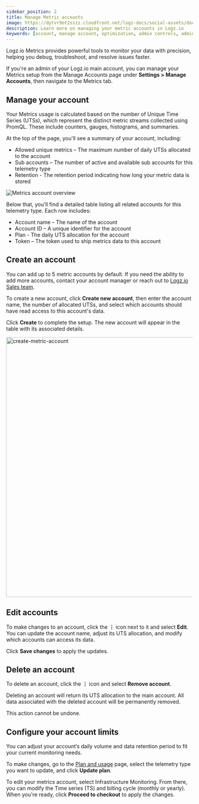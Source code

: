 ```yaml
---
sidebar_position: 2
title: Manage Metric accounts
image: https://dytvr9ot2sszz.cloudfront.net/logz-docs/social-assets/docs-social.jpg
description: Learn more on managing your metric accounts in Logz.io
keywords: [account, manage account, optimization, admin controls, admin, user permissions, permissions, access control, metrics, metric]
---
```


Logz.io Metrics provides powerful tools to monitor your data with precision, helping you debug, troubleshoot, and resolve issues faster.

If you're an admin of your Logz.io main account, you can manage your Metrics setup from the Manage Accounts page under **Settings > Manage Accounts**, then navigate to the Metrics tab.

## Manage your account

Your Metrics usage is calculated based on the number of Unique Time Series (UTSs), which represent the distinct metric streams collected using PromQL. These include counters, gauges, histograms, and summaries.

At the top of the page, you'll see a summary of your account, including:

* Allowed unique metrics – The maximum number of daily UTSs allocated to the account
* Sub accounts – The number of active and available sub accounts for this telemetry type
* Retention - The retention period indicating how long your metric data is stored

![Metrics account overview](https://dytvr9ot2sszz.cloudfront.net/logz-docs/accounts/metrics-account-main-apr8.png)

Below that, you’ll find a detailed table listing all related accounts for this telemetry type. Each row includes:

* Account name – The name of the account
* Account ID – A unique identifier for the account
* Plan - The daily UTS allocation for the account
* Token – The token used to ship metrics data to this account

## Create an account

You can add up to 5 metric accounts by default. If you need the ability to add more accounts, contact your account manager or reach out to [Logz.io Sales team](mailto:sales@logz.io).

To create a new account, click **Create new account**, then enter the account name, the number of allocated UTSs, and select which accounts should have read access to this account's data.

Click **Create** to complete the setup. The new account will appear in the table with its associated details.

<img src="https://dytvr9ot2sszz.cloudfront.net/logz-docs/accounts/metrics-new-account.png" alt="create-metric-account" width="700"/>


## Edit accounts

To make changes to an account, click the **⋮** icon next to it and select **Edit**. You can update the account name, adjust its UTS allocation, and modify which accounts can access its data.

Click **Save changes** to apply the updates.

## Delete an account 

To delete an account, click the **⋮** icon and select **Remove account**.

Deleting an account will return its UTS allocation to the main account. All data associated with the deleted account will be permanently removed.

This action cannot be undone.

## Configure your account limits

You can adjust your account’s daily volume and data retention period to fit your current monitoring needs.

To make changes, go to the [Plan and usage](https://app.logz.io/#/dashboard/settings/plan-and-billing/plan) page, select the telemetry type you want to update, and click **Update plan**.

To edit your metrics account, select Infrastructure Monitoring. From there, you can modify the Time series (TS) and billing cycle (monthly or yearly). When you're ready, click **Proceed to checkout** to apply the changes.